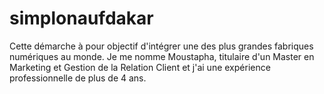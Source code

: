 # simplonaufdakar
Cette démarche à pour objectif d'intégrer une des plus grandes fabriques numériques au monde. Je me nomme Moustapha, titulaire d'un Master en Marketing et Gestion de la Relation Client et j'ai une expérience professionnelle de plus de 4 ans. 
